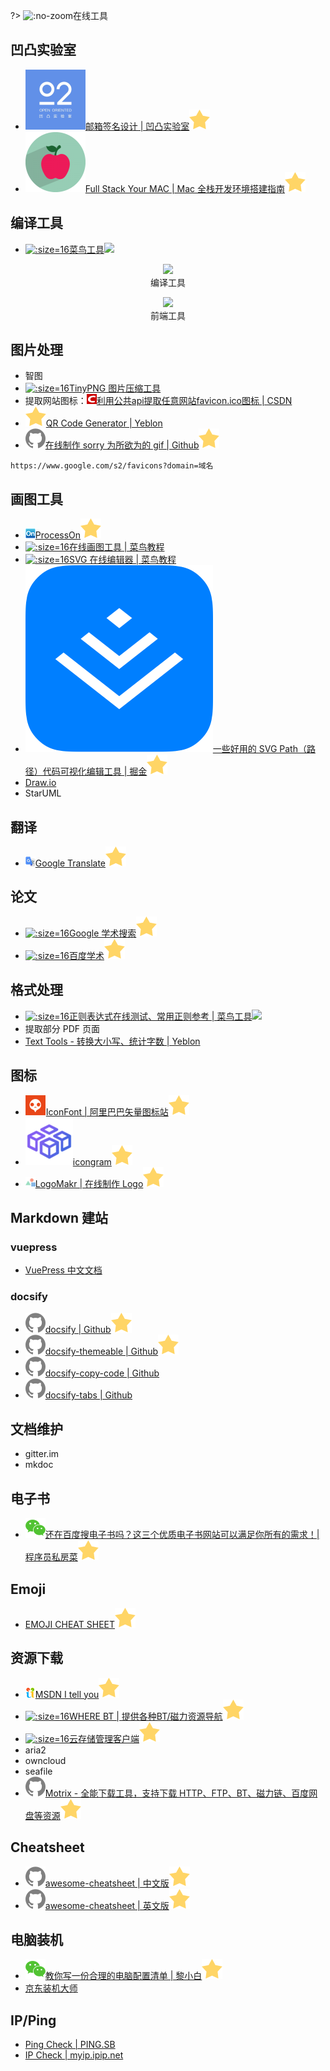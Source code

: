 ?> ![](https://notes.abelsu7.top/_media/hammer.svg ':no-zoom')在线工具

## 凹凸实验室

- [![](logo/aotu.png ':size=16')邮箱签名设计 | 凹凸实验室![](logo/star.svg)](https://sign.aotu.io/)
- [![](logo/fsmac.png ':size=16')Full Stack Your MAC | Mac 全栈开发环境搭建指南![](logo/star.svg)](https://mac.aotu.io/index.html)

## 编译工具

- [![](logo/cainiao.ico ':size=16')菜鸟工具![](https://notes.abelsu7.top/_media/star.svg)](https://c.runoob.com)

<p>
    <div style='text-align: center'>
        <img src='https://notes.abelsu7.top/develop/tools/compile-tools.png' width='600'></img>
    </div>
    <div style='text-align: center'>
        编译工具
    </div>
</p>

<p>
    <div style='text-align: center'>
        <img src='https://notes.abelsu7.top/develop/tools/fe-tools.png' width='600'></img>
    </div>
    <div style='text-align: center'>
        前端工具
    </div>
</p>

## 图片处理

- 智图
- [![](logo/tinypng.ico ':size=16')TinyPNG 图片压缩工具](https://tinypng.com)
- <img src='https://notes.abelsu7.top/_media/star.svg' alt data-no-zoom></img>提取网站图标：[![](logo/csdn.png ':size=16')利用公共api提取任意网站favicon.ico图标 | CSDN](https://blog.csdn.net/swanabin/article/details/46660433)
- [![](logo/star.svg)QR Code Generator | Yeblon](https://yeblon.com)
- [![](logo/github.svg)在线制作 sorry 为所欲为的 gif | Github![](logo/star.svg)](https://github.com/xtyxtyx/sorry)

```
https://www.google.com/s2/favicons?domain=域名
```

## 画图工具

* [![](logo/processon.png ':size=16')ProcessOn![](logo/star.svg)](https://www.processon.com)
* [![](logo/cainiao.ico ':size=16')在线画图工具 | 菜鸟教程](https://c.runoob.com/more/shapefly-diagram/)
* [![](logo/cainiao.ico ':size=16')SVG 在线编辑器 | 菜鸟教程](https://c.runoob.com/more/svgeditor/)
* [![](logo/juejin.png ':size=16')一些好用的 SVG Path（路径）代码可视化编辑工具 | 掘金![](logo/star.svg)](https://juejin.im/entry/59b5e629f265da065f047ad6)
* [Draw.io](https://www.draw.io/)
* StarUML

## 翻译

- [![](logo/googletranslate.png ':size=16')Google Translate![](logo/star.svg)](https://translate.google.cn/)

## 论文

- [![](logo/googlescholar.ico ':size=16')Google 学术搜索![](logo/star.svg)](https://scholar.google.cn/)
- [![](logo/baidu.ico ':size=16')百度学术![](logo/star.svg)](https://xueshu.baidu.com/)

## 格式处理

* [![](logo/cainiao.ico ':size=16')正则表达式在线测试、常用正则参考 | 菜鸟工具![](https://notes.abelsu7.top/_media/star.svg)](https://c.runoob.com/front-end/854)
* 提取部分 PDF 页面
* [Text Tools - 转换大小写、统计字数 | Yeblon](https://yeblon.com/convert-case/)

## 图标

* [![](logo/iconfont.svg)IconFont | 阿里巴巴矢量图标站![](logo/star.svg)](http://iconfont.cn)
* [![](logo/icongram.png ':size=16')icongram![](logo/star.svg)](https://icongr.am)
* [![](logo/logomakr.png ':size=16')LogoMakr | 在线制作 Logo![](logo/star.svg)](https://logomakr.com)

## Markdown 建站

### vuepress

- [VuePress 中文文档](https://www.vuepress.cn)

### docsify

- [![](logo/github.svg)docsify | Github![](logo/star.svg)](https://github.com/docsifyjs/docsify)
- [![](logo/github.svg)docsify-themeable | Github![](logo/star.svg)](https://github.com/jhildenbiddle/docsify-themeable)
- [![](logo/github.svg)docsify-copy-code | Github](https://github.com/jperasmus/docsify-copy-code)
- [![](logo/github.svg)docsify-tabs | Github](https://github.com/jhildenbiddle/docsify-tabs)

## 文档维护

* gitter.im
* mkdoc

## 电子书

* [![](logo/wechat.svg)还在百度搜电子书吗？这三个优质电子书网站可以满足你所有的需求！| 程序员私房菜![](logo/star.svg)](https://mp.weixin.qq.com/s/Gz2IReqYu6CXnBRGrJicLg)

## Emoji

- [EMOJI CHEAT SHEET![](logo/star.svg)](https://www.webpagefx.com/tools/emoji-cheat-sheet/)

## 资源下载

- [![](logo/itellyou.png ':size=16')MSDN I tell you![](logo/star.svg)](http://msdn.itellyou.cn)
- [![](logo/wherebt.ico ':size=16')WHERE BT | 提供各种BT/磁力资源导航![](logo/star.svg)](http://wherebt.com)
- [![](logo/qiniuclient.ico ':size=16')云存储管理客户端![](logo/star.svg)](https://github.com/willnewii/qiniuClient)
- aria2
- owncloud
- seafile
- [![](logo/github.svg)Motrix - 全能下载工具，支持下载 HTTP、FTP、BT、磁力链、百度网盘等资源![](logo/star.svg)](https://github.com/agalwood/Motrix)

## Cheatsheet

- [![](logo/github.svg)awesome-cheatsheet | 中文版![](logo/star.svg)](https://github.com/skywind3000/awesome-cheatsheets)
- [![](logo/github.svg)awesome-cheatsheet | 英文版![](logo/star.svg)](https://github.com/LeCoupa/awesome-cheatsheets)

## 电脑装机

- [![](logo/wechat.svg)教你写一份合理的电脑配置清单 | 黎小白![](logo/star.svg)](https://mp.weixin.qq.com/s/8WYVI1ut-X6q5ofS6_iZmg)
- [京东装机大师](http://diy.jd.com/self)

## IP/Ping

- [Ping Check | PING.SB](https://ping.sb/)
- [IP Check | myip.ipip.net](https://myip.ipip.net)